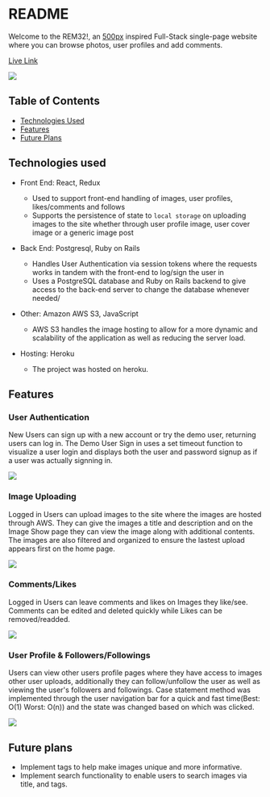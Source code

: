 <h1>README</h1>

Welcome to the REM32!, an <a href="https://www.500px.com/" target="_blank" rel="noopener noreferrer">500px</a> inspired Full-Stack single-page website where you can browse photos, user profiles and add comments.

<a href="https://rem32.herokuapp.com/#/" target="_blank" rel="noopener noreferrer">Live Link</a>

![](./app/assets/images/readme-main.gif)

<h2 id="table-of-contents">Table of Contents</h2>

- [Technologies Used](#technologies-used)
- [Features](#features)
- [Future Plans](#future-plans)

<h2 id="technologies-used">Technologies used</h2>

- Front End: React, Redux

  - Used to support front-end handling of images, user profiles, likes/comments and follows
  - Supports the persistence of state to `local storage` on uploading images to the site whether through user profile image, user cover image or a generic image post

- Back End: Postgresql, Ruby on Rails

  - Handles User Authentication via session tokens where the requests works in tandem with the front-end to log/sign the user in
  - Uses a PostgreSQL database and Ruby on Rails backend to give access to the back-end server to change the database whenever needed/

- Other: Amazon AWS S3, JavaScript

  - AWS S3 handles the image hosting to allow for a more dynamic and scalability of the application as well as reducing the server load.

- Hosting: Heroku
  - The project was hosted on heroku.

<h2 id="features">Features</h2>

### User Authentication

New Users can sign up with a new account or try the demo user, returning users can log in. The Demo User Sign in uses a set timeout function to visualize a user login and displays both the user and password signup as if a user was actually signning in.

![](./app/assets/images/user-auth.gif)

### Image Uploading

Logged in Users can upload images to the site where the images are hosted through AWS. They can give the images a title and description and on the Image Show page they can view the image along with additional contents. The images are also filtered and organized to ensure the lastest upload appears first on the home page.

![](./app/assets/images/Image-Uploading.gif)

### Comments/Likes

Logged in Users can leave comments and likes on Images they like/see. Comments can be edited and deleted quickly while Likes can be removed/readded.

![](./app/assets/images/Comments-Likes.gif)

### User Profile & Followers/Followings

Users can view other users profile pages where they have access to images other user uploads, additionally they can follow/unfollow the user as well as viewing the user's followers and followings. Case statement method was implemented through the user navigation bar for a quick and fast time(Best: O(1) Worst: O(n)) and the state was changed based on which was clicked.

![](./app/assets/images/User-Profile.gif)

<h2 id="future-plans">Future plans</h2>

- Implement tags to help make images unique and more informative.
- Implement search functionality to enable users to search images via title, and tags.
